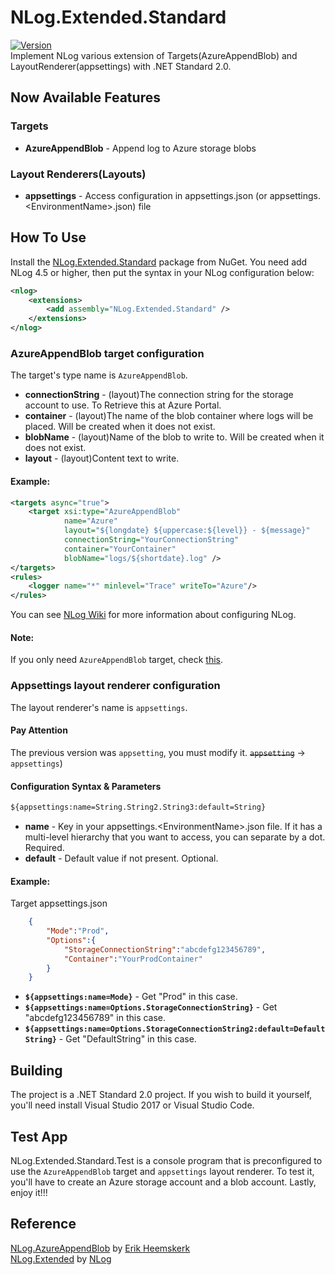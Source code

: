 # NLog.Extended.Standard
[![Version](https://img.shields.io/nuget/vpre/NLog.Extended.Standard.svg)](https://www.nuget.org/packages/NLog.Extended.Standard)  
Implement NLog various extension of Targets(AzureAppendBlob) and LayoutRenderer(appsettings) with .NET Standard 2.0.   

## Now Available Features ##   
### Targets ###
* **AzureAppendBlob** - Append log to Azure storage blobs   
### Layout Renderers(Layouts) ###
* **appsettings** - Access configuration in appsettings.json (or appsettings.\<EnvironmentName\>.json) file       

## How To Use ##   
Install the [NLog.Extended.Standard](https://www.nuget.org/packages/NLog.Extended.Standard) package from NuGet. You need add NLog 4.5 or higher, then put the syntax in your NLog configuration below:

```xml
<nlog>
    <extensions>
        <add assembly="NLog.Extended.Standard" />
    </extensions>
</nlog>
```

### AzureAppendBlob target configuration ###
The target's type name is ``AzureAppendBlob``.

* **connectionString** - (layout)The connection string for the storage account to use. To Retrieve this at Azure Portal.
* **container** - (layout)The name of the blob container where logs will be placed. Will be created when it does not exist.
* **blobName** - (layout)Name of the blob to write to. Will be created when it does not exist.
* **layout** - (layout)Content text to write.   

#### Example: ####

```xml
<targets async="true">
    <target xsi:type="AzureAppendBlob" 
            name="Azure" 
            layout="${longdate} ${uppercase:${level}} - ${message}" 
            connectionString="YourConnectionString" 
            container="YourContainer" 
            blobName="logs/${shortdate}.log" />
</targets>
<rules>
    <logger name="*" minlevel="Trace" writeTo="Azure"/>
</rules>
```

You can see [NLog Wiki](https://github.com/NLog/NLog) for more information about configuring NLog.   
#### Note: ####   
If you only need ``AzureAppendBlob`` target, check [this](https://www.nuget.org/packages/NLog.AzureAppendBlob.Standard).  

### Appsettings layout renderer configuration ###
The layout renderer's name is ``appsettings``.  

#### Pay Attention ####
The previous version was ``appsetting``, you must modify it. ~~``appsetting``~~ -> ``appsettings``)

#### Configuration Syntax & Parameters ####
```xml
${appsettings:name=String.String2.String3:default=String}
```
* **name** - Key in your appsettings.\<EnvironmentName\>.json file. If it has a multi-level hierarchy that you want to access, you can separate by a dot. Required.
* **default** - Default value if not present. Optional.

#### Example: ####
Target appsettings.json

```json
    {
        "Mode":"Prod",
        "Options":{
            "StorageConnectionString":"abcdefg123456789",
            "Container":"YourProdContainer"
        }
    }
```

* **``${appsettings:name=Mode}``** - Get "Prod" in this case.
* **``${appsettings:name=Options.StorageConnectionString}``** - Get "abcdefg123456789" in this case.
* **``${appsettings:name=Options.StorageConnectionString2:default=DefaultString}``** - Get "DefaultString" in this case.

## Building ##
The project is a .NET Standard 2.0 project. If you wish to build it yourself, you'll need install Visual Studio 2017 or Visual Studio Code.

## Test App ##
NLog.Extended.Standard.Test is a console program that is preconfigured to use the ``AzureAppendBlob`` target and ``appsettings`` layout renderer. To test it, you'll have to create an Azure storage account and a blob account. Lastly, enjoy it!!!  

## Reference ## 
[NLog.AzureAppendBlob](https://github.com/heemskerkerik/NLog.AzureAppendBlob) by [Erik Heemskerk](https://github.com/heemskerkerik)   
[NLog.Extended](https://github.com/nlog/nlog/wiki/AppSetting-Layout-Renderer) by [NLog](http://nlog-project.org/)
